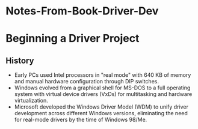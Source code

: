 # Notes-From-Book-Driver-Dev
# Beginning a Driver Project
## History
- Early PCs used Intel processors in "real mode" with 640 KB of memory and manual hardware configuration through DIP switches.
- Windows evolved from a graphical shell for MS-DOS to a full operating system with virtual device drivers (VxDs) for multitasking and hardware virtualization.
- Microsoft developed the Windows Driver Model (WDM) to unify driver development across different Windows versions, eliminating the need for real-mode drivers by the time of Windows 98/Me.
